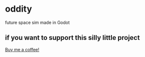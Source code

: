 # oddity

future space sim made in Godot

## if you want to support this silly little project

[Buy me a coffee!](https://www.buymeacoffee.com/zoemcfife)

